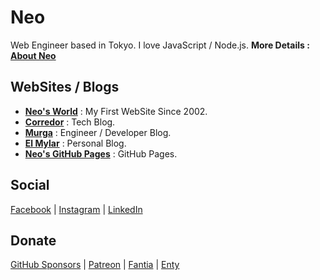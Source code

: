 # __Neo__

Web Engineer based in Tokyo. I love JavaScript / Node.js. __More Details : [About Neo](https://neos21.github.io/about/)__


## WebSites / Blogs

- __[Neo's World](http://neo.s21.xrea.com/)__ : My First WebSite Since 2002.
- __[Corredor](https://neos21.hatenablog.com/)__ : Tech Blog.
- __[Murga](https://neos21.hatenablog.jp/)__ : Engineer / Developer Blog.
- __[El Mylar](https://neos21.hateblo.jp/)__ : Personal Blog.
- __[Neo's GitHub Pages](https://neos21.github.io/)__ : GitHub Pages.


## Social

[Facebook](https://www.facebook.com/Neos21) | [Instagram](https://www.instagram.com/Neos21) | [LinkedIn](https://www.linkedin.com/in/Neos21)


## Donate

[GitHub Sponsors](https://github.com/sponsors/Neos21) | [Patreon](https://www.patreon.com/Neos21) | [Fantia](https://fantia.jp/Neos21) | [Enty](https://enty.jp/Neos21)
